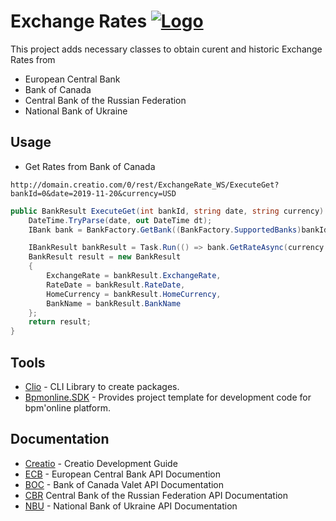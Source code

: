 # Exchange Rates  [![Logo](https://www.creatio.com/sites/default/files/2019-10/creatio-main-logo.svg)](https://github.com/sindresorhus/awesome#readme)

This project adds necessary classes to obtain curent and historic Exchange Rates from 
- European Central Bank
- Bank of Canada
- Central Bank of the Russian Federation
- National Bank of Ukraine

## Usage
- Get Rates from Bank of Canada
 ```text
 http://domain.creatio.com/0/rest/ExchangeRate_WS/ExecuteGet?bankId=0&date=2019-11-20&currency=USD
 ```
```C#
public BankResult ExecuteGet(int bankId, string date, string currency) {
    DateTime.TryParse(date, out DateTime dt);
    IBank bank = BankFactory.GetBank((BankFactory.SupportedBanks)bankId);

    IBankResult bankResult = Task.Run(() => bank.GetRateAsync(currency.ToUpper(), dt)).Result;
    BankResult result = new BankResult
    {
        ExchangeRate = bankResult.ExchangeRate,
        RateDate = bankResult.RateDate,
        HomeCurrency = bankResult.HomeCurrency,
        BankName = bankResult.BankName
    };
    return result;
}
```


## Tools
- [Clio](https://github.com/Advance-Technologies-Foundation/clio) - CLI Library to create packages.
- [Bpmonline.SDK](https://www.nuget.org/packages/BpmonlineSDK/) - Provides project template for development code for bpm'online platform.

## Documentation
- [Creatio](https://academy.creatio.com/documents/technic-sdk/7-15/creatio-development-guide) - Creatio Development Guide
- [ECB](https://sdw-wsrest.ecb.europa.eu/help/) - European Central Bank API Documention
- [BOC](https://www.bankofcanada.ca/valet/docs) - Bank of Canada Valet API Documentation
- [CBR](https://www.cbr.ru/development/DWS/) Central Bank of the Russian Federation API Documentation
- [NBU](https://old.bank.gov.ua/control/en/publish/article?art_id=82367624&cat_id=25365629) - National Bank of Ukraine API Documentation